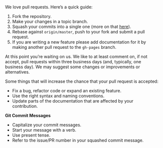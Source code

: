 We love pull requests. Here’s a quick guide:

1. Fork the repository.
2. Make your changes in a topic branch.
3. Squash your commits into a single one (more on that [here](http://gitready.com/advanced/2009/02/10/squashing-commits-with-rebase.html)).
4. Rebase against `origin/master`, push to your fork and submit a pull request.
5. If you are writing a new feature please add documentation for it by making another pull request to the `gh-pages` branch.

At this point you’re waiting on us. We like to at least comment on, if not
accept, pull requests within three business days (and, typically, one business
day). We may suggest some changes or improvements or alternatives.

Some things that will increase the chance that your pull request is accepted:

* Fix a bug, refactor code or expand an existing feature.
* Use the right syntax and naming conventions.
* Update parts of the documentation that are affected by your contribution.

**Git Commit Messages**

* Capitalize your commit messages.
* Start your message with a verb.
* Use present tense.
* Refer to the issue/PR number in your squashed commit message.
